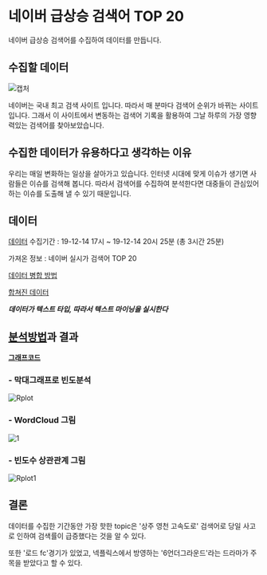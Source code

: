 # 네이버 급상승 검색어 TOP 20 
네이버 급상승 검색어를 수집하여 데이터를 만듭니다.

## 수집할 데이터
![캡처](https://user-images.githubusercontent.com/57973123/70846463-ccec6f80-1e9c-11ea-954b-5008c9cada84.PNG)

네이버는 국내 최고 검색 사이트 입니다.
따라서 매 분마다 검색어 순위가 바뀌는 사이트 입니다.
그래서 이 사이트에서 변동하는 검색어 기록을 활용하여 그날 하루의 가장 영향력있는 검색어를 찾아보았습니다.

## 수집한 데이터가 유용하다고 생각하는 이유

우리는 매일 변화하는 일상을 살아가고 있습니다. 인터넷 시대에 맞게 이슈가 생기면 사람들은 이슈를 검색해 봅니다. 
따라서 검색어를 수집하여 분석한다면 대중들이 관심있어하는 이슈를 도출해 낼 수 있기 때문입니다.

## 데이터
[데이터](https://github.com/ljhljh6552/Data-visualization/tree/master/final%20project/data) 수집기간 : 19-12-14 17시 ~ 19-12-14 20시 25분 (총 3시간 25분)

가져온 정보 : 네이버 실시가 검색어 TOP 20 

[데이터 병합 방법](https://github.com/ljhljh6552/Data-visualization/blob/master/final%20project/data/CSV%ED%8C%8C%EC%9D%BC%20%ED%95%A9%EC%B9%98%EA%B8%B0.md) 

[합쳐진 데이터](https://github.com/ljhljh6552/Data-visualization/blob/master/final%20project/data/merge.csv)

***데이터가 텍스트 타입, 따라서 텍스트 마이닝을 실시한다***

## [분석방법](https://github.com/ljhljh6552/Data-visualization/blob/master/final%20project/code/top20.R)과 결과

[**그래프코드**](https://github.com/ljhljh6552/Data-visualization/blob/master/final%20project/code/graph.R)

### - 막대그래프로 빈도분석

![Rplot](https://user-images.githubusercontent.com/57973123/70855385-66ec0080-1f0d-11ea-8b6e-82e60b585ef6.png)


### - WordCloud 그림

![1](https://user-images.githubusercontent.com/57973123/70855399-8d11a080-1f0d-11ea-813b-036ea319873c.png)

### - 빈도수 상관관계 그림

![Rplot1](https://user-images.githubusercontent.com/57973123/70855404-a74b7e80-1f0d-11ea-992e-f4bd30d6ca03.png)

## 결론

데이터를 수집한 기간동안 가장 핫한 topic은 '상주 영천 고속도로' 검색어로 당일 사고로 인하여 검색률이 급증했다는 것을 알 수 있다.

또한 '로드 fc'경기가 있었고, 넥플릭스에서 방영하는 '6언더그라운드'라는 드라마가 주목을 받았다고 할 수 있다.
